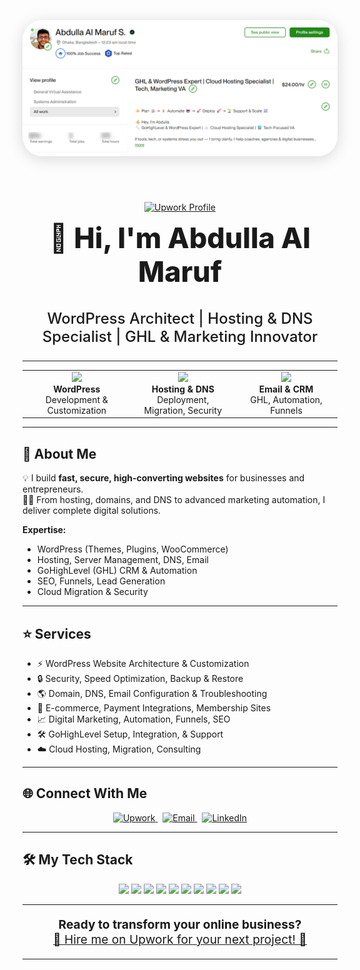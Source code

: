 <!-- Modern 2025 GitHub Profile README Design -->

<p align="center" style="padding: 40px 0;">
  <a href="https://www.upwork.com/freelancers/abdullaalmarufshahin" target="_blank">
    <img src="https://raw.githubusercontent.com/abdulla-al-maruf/abdulla-al-maruf/refs/heads/main/abdulla-upwork.png"
         alt="Upwork Banner"
         width="600"
         style="border-radius: 32px; box-shadow: 0 4px 24px rgba(0,0,0,0.15); margin-bottom: 16px;" />
  </a>
</p>

<p align="center">
  <a href="https://www.upwork.com/freelancers/abdullaalmarufshahin" target="_blank">
    <img src="https://img.shields.io/badge/-Upwork%20Profile-6fda44?style=for-the-badge&logo=upwork&logoColor=white" alt="Upwork Profile" />
  </a>
</p>

<h1 align="center" style="font-size:2.8rem; font-weight:800; margin-top:0;">
  👋 Hi, I'm Abdulla Al Maruf
</h1>
<h3 align="center" style="font-size:1.5rem; font-weight:500;">WordPress Architect | Hosting & DNS Specialist | GHL & Marketing Innovator</h3>

---

<div align="center">

<table>
  <tr>
    <td align="center" width="270">
      <img src="https://img.icons8.com/color/96/000000/wordpress.png" width="48" />
      <br><strong>WordPress</strong><br>Development & Customization
    </td>
    <td align="center" width="270">
      <img src="https://img.icons8.com/color/96/000000/database.png" width="48" />
      <br><strong>Hosting & DNS</strong><br>Deployment, Migration, Security
    </td>
    <td align="center" width="270">
      <img src="https://img.icons8.com/color/96/000000/email.png" width="48" />
      <br><strong>Email & CRM</strong><br>GHL, Automation, Funnels
    </td>
  </tr>
</table>

</div>

---

## 🚀 About Me

💡 I build **fast, secure, high-converting websites** for businesses and entrepreneurs.  
🧑‍💻 From hosting, domains, and DNS to advanced marketing automation, I deliver complete digital solutions.

**Expertise:**  
- WordPress (Themes, Plugins, WooCommerce)
- Hosting, Server Management, DNS, Email
- GoHighLevel (GHL) CRM & Automation
- SEO, Funnels, Lead Generation
- Cloud Migration & Security

---

## ⭐ Services

- ⚡ WordPress Website Architecture & Customization
- 🔒 Security, Speed Optimization, Backup & Restore
- 🌎 Domain, DNS, Email Configuration & Troubleshooting
- 💼 E-commerce, Payment Integrations, Membership Sites
- 📈 Digital Marketing, Automation, Funnels, SEO
- 🛠️ GoHighLevel Setup, Integration, & Support
- ☁️ Cloud Hosting, Migration, Consulting

---

## 🌐 Connect With Me

<p align="center">
  <a href="https://www.upwork.com/freelancers/abdullaalmarufshahin" target="_blank">
    <img src="https://img.shields.io/badge/Upwork-Profile-6fda44?logo=upwork&style=for-the-badge" alt="Upwork" />
  </a>
  &nbsp;
  <a href="mailto:abdulla.al.maruf@gmail.com">
    <img src="https://img.shields.io/badge/Email-abdulla.al.maruf@gmail.com-4285F4?logo=gmail&style=for-the-badge" alt="Email" />
  </a>
  &nbsp;
  <a href="https://www.linkedin.com/in/abdulla-al-maruf/" target="_blank">
    <img src="https://img.shields.io/badge/LinkedIn-abdulla--al--maruf-0077B5?logo=linkedin&style=for-the-badge" alt="LinkedIn" />
  </a>
</p>

---

## 🛠️ My Tech Stack

<p align="center">
  <img src="https://img.shields.io/badge/-WordPress-21759B?style=for-the-badge&logo=wordpress&logoColor=white" />
  <img src="https://img.shields.io/badge/-PHP-777BB4?style=for-the-badge&logo=php&logoColor=white" />
  <img src="https://img.shields.io/badge/-GHL-32CD32?style=for-the-badge" />
  <img src="https://img.shields.io/badge/-HTML5-E34F26?style=for-the-badge&logo=html5&logoColor=white" />
  <img src="https://img.shields.io/badge/-CSS3-1572B6?style=for-the-badge&logo=css3&logoColor=white" />
  <img src="https://img.shields.io/badge/-JavaScript-F7DF1E?style=for-the-badge&logo=javascript&logoColor=black" />
  <img src="https://img.shields.io/badge/-Linux-000000?style=for-the-badge&logo=linux&logoColor=white" />
  <img src="https://img.shields.io/badge/-Cloud%20Hosting-4285F4?style=for-the-badge&logo=google-cloud&logoColor=white" />
  <img src="https://img.shields.io/badge/-SEO-3AB54A?style=for-the-badge" />
  <img src="https://img.shields.io/badge/-Marketing%20Automation-FF6F00?style=for-the-badge" />
</p>

---

<p align="center" style="font-size:1.2rem;">
  <b>Ready to transform your online business?</b><br>
  <a href="https://www.upwork.com/freelancers/abdullaalmarufshahin" target="_blank">
    🚀 Hire me on Upwork for your next project! 🚀
  </a>
</p>

---

<!-- End of 2025 Modern README -->
